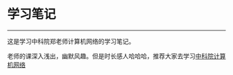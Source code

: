 # 学习笔记
---
这是学习中科院郑老师计算机网络的学习笔记。

老师的课深入浅出，幽默风趣。但是时长感人哈哈哈，推荐大家去学习[中科院计算机网络](https://www.bilibili.com/video/BV1JV411t7ow?spm_id_from=333.788.videopod.episodes&vd_source=76239c276a294a1635ae85227d88f0d0&p=21)